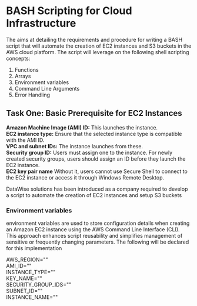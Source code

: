 # BASH Scripting for Cloud Infrastructure
The aims at detailing the requirements and procedure for writing a BASH script that will automate the creation of EC2 instances and S3 buckets in the AWS cloud platform. The script will leverage on the following shell scripting concepts:

1. Functions
2. Arrays
3. Environment variables
4. Command Line Arguments
5. Error Handling

## Task One: Basic Prerequisite for EC2 Instances

**Amazon Machine Image (AMI) ID:** This launches the instance.<br>
**EC2 instance type:** Ensure that the selected instance type is compatible with the AMI ID.<br>
**VPC and subnet IDs:** The instance launches from these.<br>
**Security group ID:** Users must assign one to the instance. For newly created security groups, users should assign an ID before they launch the EC2 instance.<br>
**EC2 key pair name** Without it, users cannot use Secure Shell to connect to the EC2 instance or access it through Windows Remote Desktop.

DataWise solutions has been introduced as a company required to develop a script to automate the creation of EC2 instances and setup S3 buckets

### Environment variables
environment variables are used to store configuration details when creating an Amazon EC2 instance using the AWS Command Line Interface (CLI). This approach enhances script reusability and simplifies management of sensitive or frequently changing parameters.
The following will be declared for this implementation

AWS_REGION="<region>"<br>
AMI_ID="<AMI-ID>"<br>
INSTANCE_TYPE="<instance-type>"<br>
KEY_NAME="<ec2-keypair>"<br>
SECURITY_GROUP_IDS="<sg-ID>"<br>
SUBNET_ID="<subnet-ID>"<br>
INSTANCE_NAME="<Instance-name>"<br>

